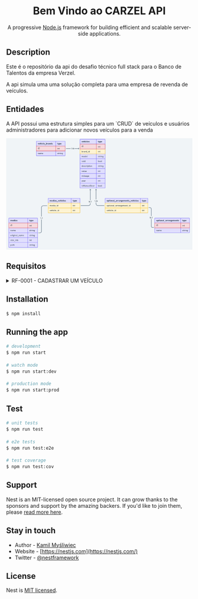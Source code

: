 <h1 align="center">
  Bem Vindo ao CARZEL API
</h1>

  <p align="center">A progressive <a href="http://nodejs.org" target="_blank">Node.js</a> framework for building efficient and scalable server-side applications.</p>
  <p align="center">

## Description
<p>
  Este é o repositório da api do desafio técnico full stack para o Banco de Talentos da empresa Verzel.
</p>
<p>
  A api simula uma uma solução completa para uma empresa de revenda de veículos.
</p>

## Entidades
<p>
  A API possui uma estrutura simples para um `CRUD` de veículos e usuários administradores para adicionar novos veículos para a venda
</p>

![UML](public/image.png)

## Requisitos

<details>
  <summary>
    RF-0001 - CADASTRAR UM VEÍCULO
  </summary>
  <p>
    Deverá ser possível cadastrar um veículo.
  </p>
</details>


## Installation

```bash
$ npm install
```

## Running the app

```bash
# development
$ npm run start

# watch mode
$ npm run start:dev

# production mode
$ npm run start:prod
```

## Test

```bash
# unit tests
$ npm run test

# e2e tests
$ npm run test:e2e

# test coverage
$ npm run test:cov
```

## Support

Nest is an MIT-licensed open source project. It can grow thanks to the sponsors and support by the amazing backers. If you'd like to join them, please [read more here](https://docs.nestjs.com/support).

## Stay in touch

- Author - [Kamil Myśliwiec](https://kamilmysliwiec.com)
- Website - [https://nestjs.com](https://nestjs.com/)
- Twitter - [@nestframework](https://twitter.com/nestframework)

## License

Nest is [MIT licensed](LICENSE).
